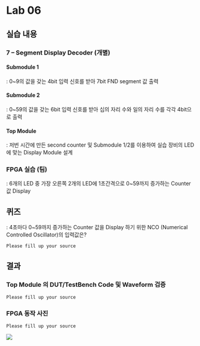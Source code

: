 # Lab 06

## 실습 내용

### **7 – Segment Display Decoder (개별)**

#### **Submodule 1**
: 0~9의 값을 갖는 4bit 입력 신호를 받아 7bit FND  segment  값 출력

#### **Submodule 2**
: 0~59의 값을 갖는 6bit 입력 신호를 받아 십의 자리 수와 일의 자리 수를 각각 4bit으로 출력

#### **Top Module**
: 저번 시간에 만든 second counter  및 Submodule 1/2를 이용하여  실습 장비의 LED에 맞는 Display Module 설계

### FPGA 실습 (팀)
: 6개의 LED 중  가장 오른쪽 2개의 LED에 1초간격으로 0~59까지 증가하는 Counter 값 Display

## 퀴즈
: 4초마다 0~59까지 증가하는 Counter 값을 Display 하기 위한 NCO (Numerical Controlled Oscillator)의 입력값은?

`Please fill up your source`

## 결과
### **Top Module 의 DUT/TestBench Code 및 Waveform 검증**
 
 `Please fill up your source`
     
### **FPGA 동작 사진**
 
`Please fill up your source`

![]('./figs/펭수.jpg')

<!--stackedit_data:
eyJoaXN0b3J5IjpbLTc2MzM4NDQxMF19
-->